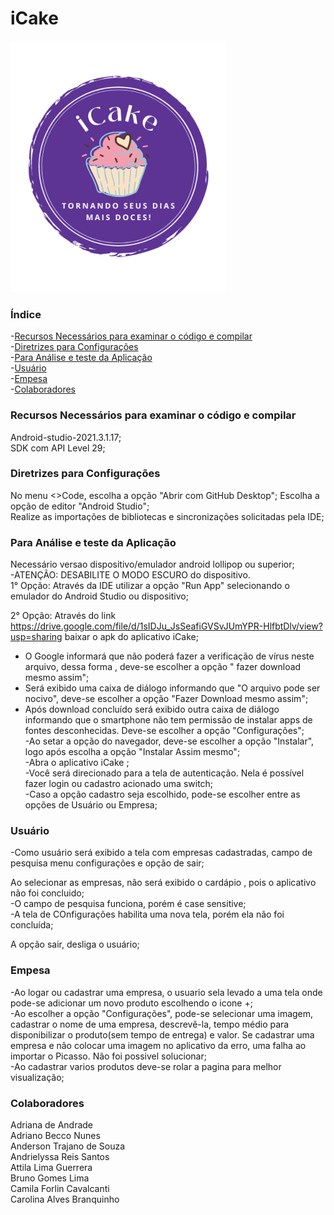 # iCake


<img alt="open collective badge" src="https://github.com/Anderson-Trajano/iCake/blob/master/app/src/main/res/drawable/logo.png" /><br>

### Índice
-[Recursos Necessários para examinar o código e compilar](#recursos-necessários-para-examinar-o-código-e-compilar)<br>
-[Diretrizes para Configurações](#diretrizes-para-configurações)<br>
-[Para Análise e teste da Aplicação](#para-análise-e-teste-da-aplicação) <br>
-[Usuário](#usuário) <br>
-[Empesa](#empesa)<br>
-[Colaboradores](#colaboradores)<br>

### Recursos Necessários para examinar o código e compilar
Android-studio-2021.3.1.17;<br>
SDK com API Level 29;<br>

### Diretrizes para Configurações
No menu <>Code, escolha a opção "Abrir com GitHub Desktop";
Escolha a opção de editor "Android Studio";<br>
Realize as importações de bibliotecas e sincronizações solicitadas pela IDE;<br>

### Para Análise e teste da Aplicação
Necessário versao dispositivo/emulador android lollipop ou superior;
<br>
-ATENÇÃO: DESABILITE O MODO ESCURO do dispositivo.
<br>
1° Opção: Através da IDE utilizar a opção "Run App" selecionando o emulador do Android Studio ou dispositivo;
<br>

2° Opção: Através do link https://drive.google.com/file/d/1sIDJu_JsSeafiGVSvJUmYPR-HlfbtDlv/view?usp=sharing baixar o apk do aplicativo iCake;
<br>
- O Google informará que não poderá fazer a verificação de vírus neste arquivo, dessa forma , deve-se escolher a opção " fazer download mesmo assim";<br>
- Será exibido uma caixa de diálogo informando que "O arquivo pode ser nocivo", deve-se escolher a opção "Fazer Download mesmo assim";<br>
- Após download concluído será exibido outra caixa de diálogo informando que o smartphone não tem permissão de instalar apps de fontes desconhecidas. Deve-se escolher a opção "Configurações";<br>
-Ao setar a opção do navegador, deve-se escolher a opção "Instalar", logo após escolha a opção "Instalar Assim mesmo";<br>
-Abra o aplicativo iCake ;<br>
-Você será direcionado para a tela de autenticação. Nela é possível fazer login ou cadastro acionado uma switch;<br>
-Caso a opção cadastro seja escolhido, pode-se escolher entre as opções de Usuário ou Empresa;

### Usuário
-Como usuário será exibido a tela com empresas cadastradas, campo de pesquisa menu configurações e opção de sair;<br>

Ao selecionar as empresas, não será exibido o cardápio , pois o aplicativo não foi concluido;<br>
-O campo de pesquisa funciona, porém é case sensitive;<br>
-A tela de COnfigurações habilita uma nova tela, porém ela não foi concluída;<br>

A opção sair, desliga o usuário;<br>

### Empesa
-Ao logar ou cadastrar uma empresa, o usuario sela levado a uma tela onde pode-se adicionar um novo produto escolhendo o icone +;<br>
-Ao escolher a opção "Configurações", pode-se selecionar uma imagem, cadastrar o nome de uma empresa, descrevê-la, tempo médio para disponibilizar o produto(sem tempo de entrega) e valor. Se cadastrar uma empresa e não colocar uma imagem no aplicativo da erro, uma falha ao importar o Picasso. Não foi possivel solucionar;<br>
-Ao cadastrar varios produtos deve-se rolar a pagina para melhor visualização;<br>

### Colaboradores
Adriana de Andrade<br>
Adriano Becco Nunes<br>
Anderson Trajano de Souza<br>
Andrielyssa Reis Santos<br>
Attila Lima Guerrera<br>
Bruno Gomes Lima<br>
Camila Forlin Cavalcanti<br>
Carolina Alves Branquinho<br>
  
